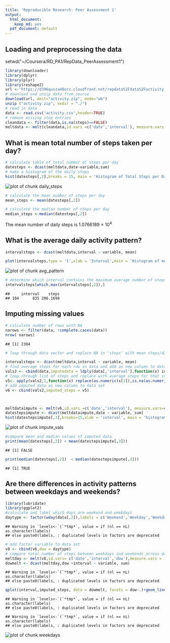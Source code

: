 ```yaml
---
title: 'Reproducible Research: Peer Assessment 1'
output:
  html_document:
    keep_md: yes
  pdf_document: default
---
```

## Loading and preprocessing the data
setwd("~/Coursera/RD_PA1/RepData_PeerAssessment1")

```r
library(downloader)
library(dplyr)
library(plyr)
library(reshape2)
url <-'https://d396qusza40orc.cloudfront.net/repdata%2Fdata%2Factivity.zip'
# download and unzip data from source
download(url, dest="activity.zip", mode="wb") 
unzip ("activity.zip", exdir = "./")
# read in data
data <- read.csv('activity.csv',header=TRUE)
# remove missing step entries
cleandata <- filter(data,is.na(steps)==FALSE)
meltdata <- melt(cleandata,id.vars =c('date','interval'), measure.vars = 'steps' )
```

## What is mean total number of steps taken per day?

```r
# calculate table of total number of steps per day
datesteps <- dcast(meltdata,date~variable,sum)
# make a histogram of the daily steps
hist(datesteps[,2],breaks = 15, main = 'Histogram of Total Steps per Day',xlab = 'Day')
```

![plot of chunk daily_steps](figure/daily_steps-1.png) 

```r
# calculate the mean number of steps per day
mean_steps <- mean(datesteps[,2])

# calculate the median number of steps per day
median_steps <-median(datesteps[,2])
```
The mean number of daily steps is 1.0766189 &times; 10<sup>4</sup>
## What is the average daily activity pattern?

```r
intervalsteps <- dcast(meltdata,interval ~ variable, mean)

plot(intervalsteps,type = 'l',xlab = 'Interval',main = 'Histogram of mean number of steps per interval')
```

![plot of chunk avg_pattern](figure/avg_pattern-1.png) 

```r
# determine which interval contains the maximum average number of steps
intervalsteps[which.max(intervalsteps[,2]),]
```

```
##     interval    steps
## 104      835 206.1698
```

## Imputing missing values

```r
# calculate number of rows with NA
narows <- filter(data, !complete.cases(data))
nrow( narows)
```

```
## [1] 2304
```

```r
# loop through data vector and replace NA in 'steps' with mean steps/day for given interval

intervalsteps <- dcast(meltdata,interval ~ variable, mean)
# find average steps for each row in data and add as new column to dataframe
vals2 <- cbind(data,imputedata = ldply(data[,'interval'],function(x) intervalsteps[match(x,intervalsteps[,'interval']),'steps']))
# loop through list of steps and replace with average steps for that interval if the value of steps is NA
v5<- apply(vals2,1,function(x) replace(as.numeric(x[1]),is.na(as.numeric(x[1])),as.numeric(x['V1'])))
# add imputed data as new column to data set
v6 <- cbind(vals2,imputed_steps = v5)



meltdataimpute <- melt(v6,id.vars =c('date','interval'), measure.vars=c('steps','imputed_steps'))
datestepsimpute <- dcast(meltdataimpute,date ~ variable, sum)
hist(datestepsimpute[,3],breaks=15,xlab = 'interval', main = 'histogram of mean number of steps per interval with imputed data')
```

![plot of chunk impute_vals](figure/impute_vals-1.png) 

```r
#compare mean and median values of imputed data
print(mean(datesteps[,2]) < mean(datestepsimpute[,3]))
```

```
## [1] FALSE
```

```r
print(median(datesteps[,2])  < median(datestepsimpute[,3]))
```

```
## [1] TRUE
```
## Are there differences in activity patterns between weekdays and weekends?

```r
library(lubridate)
library(ggplot2)
#calculate and label which days are weekend and weekdays
daytype <- factor(wday(data[,2]),labels = c('Weekend','Weekday','Weekday','Weekday','Weekday','Weekday','Weekend'))
```

```
## Warning in `levels<-`(`*tmp*`, value = if (nl == nL) as.character(labels)
## else paste0(labels, : duplicated levels in factors are deprecated
```

```r
# add factor variable to data set
v8 <- cbind(v6,dow = daytype)
# compare total number of steps between weekdays and weekends across daily interval
meltday <- melt(v8,id.vars= c('date','interval','dow'),measure.vars = 'imputed_steps')
dowmelt <- dcast(meltday,dow +interval ~ variable, sum)
```

```
## Warning in `levels<-`(`*tmp*`, value = if (nl == nL) as.character(labels)
## else paste0(labels, : duplicated levels in factors are deprecated
```

```r
qplot(interval,imputed_steps, data = dowmelt, facets = dow~.)+geom_line(size=1.5) 
```

```
## Warning in `levels<-`(`*tmp*`, value = if (nl == nL) as.character(labels)
## else paste0(labels, : duplicated levels in factors are deprecated
```

```
## Warning in `levels<-`(`*tmp*`, value = if (nl == nL) as.character(labels)
## else paste0(labels, : duplicated levels in factors are deprecated
```

![plot of chunk weekdays](figure/weekdays-1.png) 
